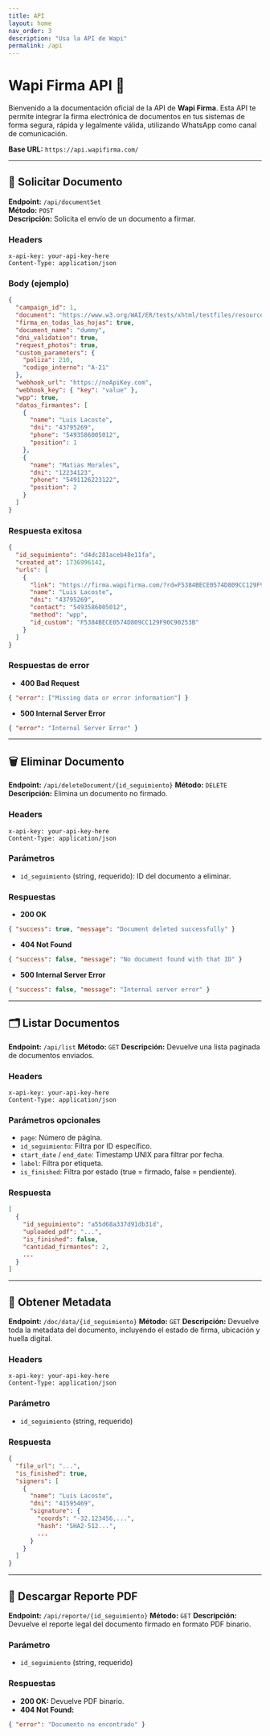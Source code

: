```yaml
---
title: API
layout: home
nav_order: 3
description: "Usa la API de Wapi"
permalink: /api
---
```



# Wapi Firma API 📝

Bienvenido a la documentación oficial de la API de **Wapi Firma**. Esta API te permite integrar la firma electrónica de documentos en tus sistemas de forma segura, rápida y legalmente válida, utilizando WhatsApp como canal de comunicación.

**Base URL:** `https://api.wapifirma.com/`

---

## 📄 Solicitar Documento

**Endpoint:** `/api/documentSet`  
**Método:** `POST`  
**Descripción:** Solicita el envío de un documento a firmar.

### Headers

```
x-api-key: your-api-key-here
Content-Type: application/json
```

### Body (ejemplo)

```json
{
  "campaign_id": 1,
  "document": "https://www.w3.org/WAI/ER/tests/xhtml/testfiles/resources/pdf/dummy.pdf",
  "firma_en_todas_las_hojas": true,
  "document_name": "dummy",
  "dni_validation": true,
  "request_photos": true,
  "custom_parameters": {
    "poliza": 210,
    "codigo_interno": "A-21"
  },
  "webhook_url": "https://noApiKey.com",
  "webhook_key": { "key": "value" },
  "wpp": true,
  "datos_firmantes": [
    {
      "name": "Luis Lacoste",
      "dni": "43795269",
      "phone": "5493586005012",
      "position": 1
    },
    {
      "name": "Matias Morales",
      "dni": "12234123",
      "phone": "5491126223122",
      "position": 2
    }
  ]
}
```

### Respuesta exitosa

```json
{
  "id_seguimiento": "d4dc281aceb48e11fa",
  "created_at": 1736996142,
  "urls": [
    {
      "link": "https://firma.wapifirma.com/?rd=F5384BECE0574D809CC129F90C90253B",
      "name": "Luis Lacoste",
      "dni": "43795269",
      "contact": "5493586005012",
      "method": "wpp",
      "id_custom": "F5384BECE0574D809CC129F90C90253B"
    }
  ]
}
```

### Respuestas de error

* **400 Bad Request**

```json
{ "error": ["Missing data or error information"] }
```

* **500 Internal Server Error**

```json
{ "error": "Internal Server Error" }
```

---

## 🗑️ Eliminar Documento

**Endpoint:** `/api/deleteDocument/{id_seguimiento}`
**Método:** `DELETE`
**Descripción:** Elimina un documento no firmado.

### Headers

```
x-api-key: your-api-key-here
Content-Type: application/json
```

### Parámetros

* `id_seguimiento` (string, requerido): ID del documento a eliminar.

### Respuestas

* **200 OK**

```json
{ "success": true, "message": "Document deleted successfully" }
```

* **404 Not Found**

```json
{ "success": false, "message": "No document found with that ID" }
```

* **500 Internal Server Error**

```json
{ "success": false, "message": "Internal server error" }
```

---

## 🗂️ Listar Documentos

**Endpoint:** `/api/list`
**Método:** `GET`
**Descripción:** Devuelve una lista paginada de documentos enviados.

### Headers

```
x-api-key: your-api-key-here
Content-Type: application/json
```

### Parámetros opcionales

* `page`: Número de página.
* `id_seguimiento`: Filtra por ID específico.
* `start_date` / `end_date`: Timestamp UNIX para filtrar por fecha.
* `label`: Filtra por etiqueta.
* `is_finished`: Filtra por estado (true = firmado, false = pendiente).

### Respuesta

```json
[
  {
    "id_seguimiento": "a55d68a337d91db31d",
    "uploaded_pdf": "...",
    "is_finished": false,
    "cantidad_firmantes": 2,
    ...
  }
]
```

---

## 📑 Obtener Metadata

**Endpoint:** `/doc/data/{id_seguimiento}`
**Método:** `GET`
**Descripción:** Devuelve toda la metadata del documento, incluyendo el estado de firma, ubicación y huella digital.

### Headers

```
x-api-key: your-api-key-here
Content-Type: application/json
```

### Parámetro

* `id_seguimiento` (string, requerido)

### Respuesta

```json
{
  "file_url": "...",
  "is_finished": true,
  "signers": [
    {
      "name": "Luis Lacoste",
      "dni": "41595469",
      "signature": {
        "coords": "-32.123456,...",
        "hash": "SHA2-512...",
        ...
      }
    }
  ]
}
```

---

## 📄 Descargar Reporte PDF

**Endpoint:** `/api/reporte/{id_seguimiento}`
**Método:** `GET`
**Descripción:** Devuelve el reporte legal del documento firmado en formato PDF binario.

### Parámetro

* `id_seguimiento` (string, requerido)

### Respuestas

* **200 OK:** Devuelve PDF binario.
* **404 Not Found:**

```json
{ "error": "Documento no encontrado" }
```